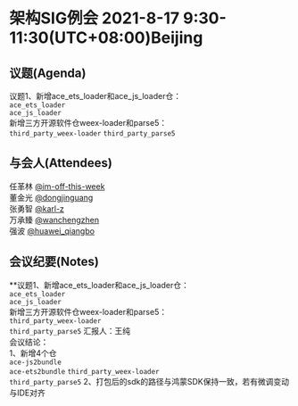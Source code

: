 # 架构SIG例会 2021-8-17 9:30-11:30(UTC+08:00)Beijing

## 议题(Agenda)

议题1、新增ace_ets_loader和ace_js_loader仓：  
`ace_ets_loader`  
`ace_js_loader`  
新增三方开源软件仓weex-loader和parse5：  
`third_party_weex-loader`
`third_party_parse5`

## 与会人(Attendees)

任革林 [@im-off-this-week](https://gitee.com/im-off-this-week)  
董金光 [@dongjinguang](https://gitee.com/dongjinguang)  
张勇智 [@karl-z](https://gitee.com/karl-z)  
万承臻 [@wanchengzhen](https://gitee.com/wanchengzhen)  
强波   [@huawei_qiangbo](https://gitee.com/huawei_qiangbo)  

## 会议纪要(Notes)

**议题1、新增ace_ets_loader和ace_js_loader仓：  
`ace_ets_loader`  
`ace_js_loader`  
新增三方开源软件仓weex-loader和parse5：  
`third_party_weex-loader`  
`third_party_parse5`
汇报人：王纯  
会议结论：  
1、新增4个仓  
`ace-js2bundle`  
`ace-ets2bundle`
`third_party_weex-loader`  
`third_party_parse5`
2、打包后的sdk的路径与鸿蒙SDK保持一致，若有微调变动与IDE对齐  
